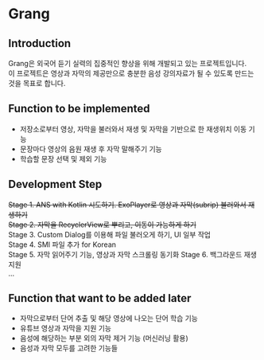 # Grang
## Introduction
Grang은 외국어 듣기 실력의 집중적인 향상을 위해 개발되고 있는 프로젝트입니다.   
이 프로젝트은 영상과 자막의 제공만으로 충분한 음성 강의자료가 될 수 있도록 만드는 것을 목표로 합니다.   

## Function to be implemented
- 저장소로부터 영상, 자막을 불러와서 재생 및 자막을 기반으로 한 재생위치 이동 기능
- 문장마다 영상의 음원 재생 후 자막 말해주기 기능
- 학습할 문장 선택 및 제외 기능


## Development Step
~~Stage 1. ANS with Kotlin 시도하기. ExoPlayer로 영상과 자막(subrip) 불러와서 재생하기~~   
~~Stage 2. 자막을 RecyclerView로 뿌리고, 이동이 가능하게 하기~~   
Stage 3. Custom Dialog를 이용해 파일 불러오게 하기, UI 일부 작업   
Stage 4. SMI 파일 추가 for Korean   
Stage 5. 자막 읽어주기 기능, 영상과 자막 스크롤링 동기화
Stage 6. 백그라운드 재생 지원   
...


## Function that want to be added later
- 자막으로부터 단어 추출 및 해당 영상에 나오는 단어 학습 기능
- 유튜브 영상과 자막을 지원 기능
- 음성에 해당하는 부분 외의 자막 제거 기능 (머신러닝 활용)   
- 음성과 자막 모두를 고려한 기능들
